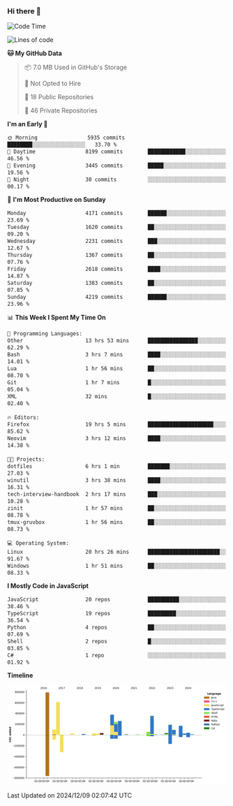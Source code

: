 ### Hi there 👋

<!--
**Clumsy-Coder/Clumsy-Coder** is a ✨ _special_ ✨ repository because its `README.md` (this file) appears on your GitHub profile.

Here are some ideas to get you started:

- 🔭 I’m currently working on ...
- 🌱 I’m currently learning ...
- 👯 I’m looking to collaborate on ...
- 🤔 I’m looking for help with ...
- 💬 Ask me about ...
- 📫 How to reach me: ...
- 😄 Pronouns: ...
- ⚡ Fun fact: ...
-->

<!-- anmol098/waka-readme-stats -->
<!--START_SECTION:waka-->
![Code Time](http://img.shields.io/badge/Code%20Time-1%2C019%20hrs%2049%20mins-blue)

![Lines of code](https://img.shields.io/badge/From%20Hello%20World%20I%27ve%20Written-3.5%20million%20lines%20of%20code-blue)

**🐱 My GitHub Data** 

> 📦 7.0 MB Used in GitHub's Storage 
 > 
> 🚫 Not Opted to Hire
 > 
> 📜 18 Public Repositories 
 > 
> 🔑 46 Private Repositories 
 > 
**I'm an Early 🐤** 

```text
🌞 Morning                5935 commits        ████████░░░░░░░░░░░░░░░░░   33.70 % 
🌆 Daytime                8199 commits        ████████████░░░░░░░░░░░░░   46.56 % 
🌃 Evening                3445 commits        █████░░░░░░░░░░░░░░░░░░░░   19.56 % 
🌙 Night                  30 commits          ░░░░░░░░░░░░░░░░░░░░░░░░░   00.17 % 
```
📅 **I'm Most Productive on Sunday** 

```text
Monday                   4171 commits        ██████░░░░░░░░░░░░░░░░░░░   23.69 % 
Tuesday                  1620 commits        ██░░░░░░░░░░░░░░░░░░░░░░░   09.20 % 
Wednesday                2231 commits        ███░░░░░░░░░░░░░░░░░░░░░░   12.67 % 
Thursday                 1367 commits        ██░░░░░░░░░░░░░░░░░░░░░░░   07.76 % 
Friday                   2618 commits        ████░░░░░░░░░░░░░░░░░░░░░   14.87 % 
Saturday                 1383 commits        ██░░░░░░░░░░░░░░░░░░░░░░░   07.85 % 
Sunday                   4219 commits        ██████░░░░░░░░░░░░░░░░░░░   23.96 % 
```


📊 **This Week I Spent My Time On** 

```text
💬 Programming Languages: 
Other                    13 hrs 53 mins      ████████████████░░░░░░░░░   62.29 % 
Bash                     3 hrs 7 mins        ████░░░░░░░░░░░░░░░░░░░░░   14.01 % 
Lua                      1 hr 56 mins        ██░░░░░░░░░░░░░░░░░░░░░░░   08.70 % 
Git                      1 hr 7 mins         █░░░░░░░░░░░░░░░░░░░░░░░░   05.04 % 
XML                      32 mins             █░░░░░░░░░░░░░░░░░░░░░░░░   02.40 % 

🔥 Editors: 
Firefox                  19 hrs 5 mins       █████████████████████░░░░   85.62 % 
Neovim                   3 hrs 12 mins       ████░░░░░░░░░░░░░░░░░░░░░   14.38 % 

🐱‍💻 Projects: 
dotfiles                 6 hrs 1 min         ███████░░░░░░░░░░░░░░░░░░   27.03 % 
winutil                  3 hrs 38 mins       ████░░░░░░░░░░░░░░░░░░░░░   16.31 % 
tech-interview-handbook  2 hrs 17 mins       ███░░░░░░░░░░░░░░░░░░░░░░   10.28 % 
zinit                    1 hr 57 mins        ██░░░░░░░░░░░░░░░░░░░░░░░   08.78 % 
tmux-gruvbox             1 hr 56 mins        ██░░░░░░░░░░░░░░░░░░░░░░░   08.73 % 

💻 Operating System: 
Linux                    20 hrs 26 mins      ███████████████████████░░   91.67 % 
Windows                  1 hr 51 mins        ██░░░░░░░░░░░░░░░░░░░░░░░   08.33 % 
```

**I Mostly Code in JavaScript** 

```text
JavaScript               20 repos            ██████████░░░░░░░░░░░░░░░   38.46 % 
TypeScript               19 repos            █████████░░░░░░░░░░░░░░░░   36.54 % 
Python                   4 repos             ██░░░░░░░░░░░░░░░░░░░░░░░   07.69 % 
Shell                    2 repos             █░░░░░░░░░░░░░░░░░░░░░░░░   03.85 % 
C#                       1 repo              ░░░░░░░░░░░░░░░░░░░░░░░░░   01.92 % 
```



**Timeline**

![Lines of Code chart](https://raw.githubusercontent.com/Clumsy-Coder/Clumsy-Coder/main/assets/bar_graph.png)


 Last Updated on 2024/12/09 02:07:42 UTC
<!--END_SECTION:waka-->
